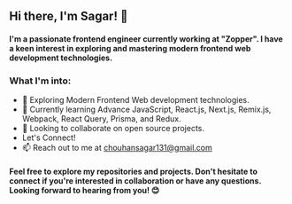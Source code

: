 ## Hi there, I'm Sagar! 👋
#### I'm a passionate frontend engineer currently working at "Zopper". I have a keen interest in exploring and mastering modern frontend web development technologies.

### What I'm into:
- 👀 Exploring Modern Frontend Web development technologies.
- 🌱 Currently learning Advance JavaScript, React.js, Next.js, Remix.js, Webpack, React Query, Prisma, and Redux.
- 💞️ Looking to collaborate on open source projects.
- Let's Connect!
- 📫 Reach out to me at chouhansagar131@gmail.com

#### Feel free to explore my repositories and projects. Don't hesitate to connect if you're interested in collaboration or have any questions. Looking forward to hearing from you! 😊

<!---
csagar131/csagar131 is a ✨ special ✨ repository because its `README.md` (this file) appears on your GitHub profile.
You can click the Preview link to take a look at your changes.
--->

